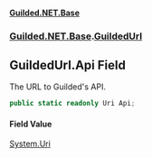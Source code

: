
#### [Guilded.NET.Base](Guilded_NET_Base 'Guilded_NET_Base')
### [Guilded.NET.Base](Guilded_NET_Base#Guilded_NET_Base 'Guilded.NET.Base').[GuildedUrl](GuildedUrl 'Guilded.NET.Base.GuildedUrl')
## GuildedUrl.Api Field
The URL to Guilded's API.  
```csharp
public static readonly Uri Api;
```

#### Field Value
[System.Uri](https://docs.microsoft.com/en-us/dotnet/api/System.Uri 'System.Uri')
